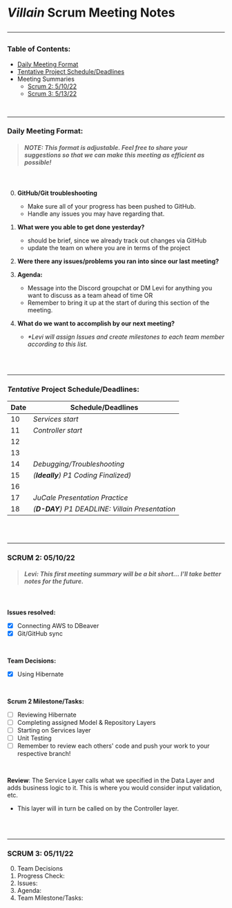 # _Villain_ Scrum Meeting Notes <hr></hr>
### **Table of Contents:**

- [Daily Meeting Format](#daily-meeting-format)
- [Tentative Project Schedule/Deadlines](#tentative-project-scheduledeadlines)
- Meeting Summaries
  - [Scrum 2: 5/10/22](#scrum-2-051022)
  - [Scrum 3: 5/13/22](#scrum-3-051122) 




<br>

<hr>

### **Daily Meeting Format:**

> ##### _NOTE_: This format is adjustable. Feel free to share your suggestions so that we can make this meeting as efficient as possible!
<br>

0. **GitHub/Git troubleshooting** 
    - Make sure all of your progress has been pushed to GitHub.
    - Handle any issues you may have regarding that. 

1. **What were you able to get done yesterday?**
    - should be brief, since we already track out changes via GitHub
    - update the team on where you are in terms of the project
  
2. **Were there any issues/problems you ran into since our last meeting?**

3. **Agenda:**
    - Message into the Discord groupchat or DM Levi for anything you want to discuss as a team ahead of time OR
    - Remember to bring it up at the start of during this section of the meeting. 

4. **What do we want to accomplish by our next meeting?**
    - _*Levi will assign Issues and create milestones to each team member according to this list._

<br>




</br>
<hr>

### **_Tentative_ Project Schedule/Deadlines:**

| Date| Schedule/Deadlines     |     
|--  |------------------------------------------      |
| 10 | _Services start_| 
| 11| _Controller start_| 
| 12 | 
| 13 | | 
| 14 | _Debugging/Troubleshooting_       |
| 15 | _(**Ideally**) P1 Coding Finalized)_ |      
| 16 |  |  |
| 17 | _JuCale Presentation Practice_ |  
| 18 | _(**D-DAY**) P1 DEADLINE: Villain Presentation_  | 


<br>



</br>


<hr> 

### **SCRUM 2: 05/10/22**
> ##### _**Levi:** This first meeting summary will be a bit short... I'll take better notes for the future._
<br>

**Issues resolved:**
- [x] Connecting AWS to DBeaver
- [x] Git/GitHub sync

<br>

**Team Decisions:**
- [x] Using Hibernate 

<br>

**Scrum 2 Milestone/Tasks:**
- [ ] Reviewing Hibernate
- [ ] Completing assigned Model & Repository Layers 
- [ ] Starting on Services layer
- [ ] Unit Testing 
- [ ] Remember to review each others' code and push your work to your respective branch!

<br>

**Review**: The Service Layer calls what we specified in the Data Layer and adds business logic to it. This is where you would consider input validation, etc. 
- This layer will in turn be called on by the Controller layer. 

<br>



</br>


<hr>

### **SCRUM 3: 05/11/22**


0. Team Decisions
1. Progress Check: 
2. Issues: 
3. Agenda: 
4. Team Milestone/Tasks: 






